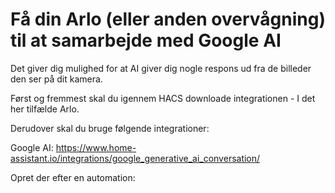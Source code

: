 # Få din Arlo (eller anden overvågning) til at samarbejde med Google AI 

Det giver dig mulighed for at AI giver dig nogle respons ud fra de billeder den ser på dit kamera. 

Først og fremmest skal du igennem HACS downloade integrationen - I det her tilfælde Arlo. 

Derudover skal du bruge følgende integrationer: 

Google AI: https://www.home-assistant.io/integrations/google_generative_ai_conversation/

Opret der efter en automation: 
